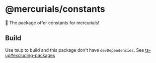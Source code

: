 # @mercurials/constants

🚀 The package offer constants for mercurials!

## Build

Use tsup to build and this package don't have `devDependencies`. See [ts-up#excluding-packages](https://tsup.egoist.dev/#excluding-packages)